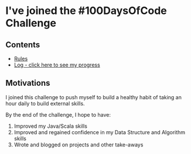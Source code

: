 # I've joined the #100DaysOfCode Challenge

## Contents

* [Rules](rules.md)
* [Log - click here to see my progress](log.md)

## Motivations
I joined this challenge to push myself to build a healthy habit of taking an hour daily to build external skills.

By the end of the challenge, I hope to have:
1. Improved my Java/Scala skills
2. Improved and regained confidence in my Data Structure and Algorithm skills
3. Wrote and blogged on projects and other take-aways
